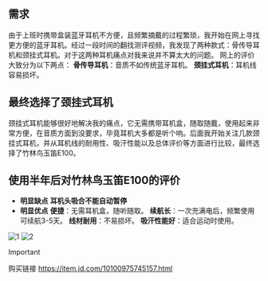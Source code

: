## 需求

由于上班时携带盒装蓝牙耳机不方便，且频繁摘戴的过程繁琐，我开始在网上寻找更方便的蓝牙耳机。经过一段时间的翻找测评视频，我发现了两种款式：骨传导耳机和颈挂式耳机。对于这两种耳机痛点对我来说并不算太大的问题。
网上的评价大致分为以下两点：
**骨传导耳机**：音质不如传统蓝牙耳机。
**颈挂式耳机**：耳机线容易损坏。

## 最终选择了颈挂式耳机

颈挂式耳机能够很好地解决我的痛点，它无需携带耳机盒，随取随戴，使用起来非常方便，在音质方面到没要求，毕竟耳机大多都是听个响。后面我开始关注几款颈挂式耳机，并从耳机线的耐用性、吸汗性能以及总体评价等方面进行比较，最终选择了竹林鸟玉笛E100。

## 使用半年后对竹林鸟玉笛E100的评价

- **明显缺点**
**耳机头吸合不能自动暂停**
- **明显优点**
**便捷**：无需耳机盒，随听随取。
**续航长**：一次充满电后，频繁使用可续航3-5天。
**线材耐用**：不易损坏。
**吸汗性能好**：适合运动时使用。

![1](https://github.com/user-attachments/assets/e2f0b485-9ad0-4867-93c7-c03ea6ae7a65)
![2](https://github.com/user-attachments/assets/a13191a3-6b4d-4414-bef1-0947b1726fe7)

>[!IMPORTANT]
>购买链接 https://item.jd.com/10100975745157.html
